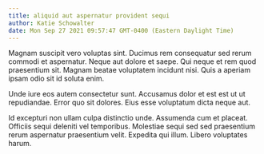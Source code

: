 ```yaml
---
title: aliquid aut aspernatur provident sequi
author: Katie Schowalter
date: Mon Sep 27 2021 09:57:47 GMT-0400 (Eastern Daylight Time)
---
```

Magnam suscipit vero voluptas sint. Ducimus rem consequatur sed rerum commodi et aspernatur. Neque aut dolore et saepe. Qui neque et rem quod praesentium sit. Magnam beatae voluptatem incidunt nisi. Quis a aperiam ipsam odio sit id soluta enim.

 Unde iure eos autem consectetur sunt. Accusamus dolor et est est ut ut repudiandae. Error quo sit dolores. Eius esse voluptatum dicta neque aut.

 Id excepturi non ullam culpa distinctio unde. Assumenda cum et placeat. Officiis sequi deleniti vel temporibus. Molestiae sequi sed sed praesentium rerum aspernatur praesentium velit. Expedita qui illum. Libero voluptates harum.